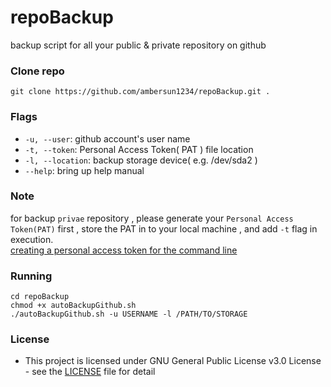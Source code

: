 # repoBackup
backup script for all your public & private repository on github
### Clone repo
```=1
git clone https://github.com/ambersun1234/repoBackup.git .
```
### Flags
+ `-u, --user`: github account's user name
+ `-t, --token`: Personal Access Token( PAT ) file location
+ `-l, --location`: backup storage device( e.g. /dev/sda2 )
+ `--help`: bring up help manual
### Note
for backup `privae` repository , please generate your `Personal Access Token(PAT)` first , store the PAT in to your local machine , and add `-t` flag in execution. <br>[creating a personal access token for the command line](https://help.github.com/articles/creating-a-personal-access-token-for-the-command-line/)
### Running
```=1
cd repoBackup
chmod +x autoBackupGithub.sh
./autoBackupGithub.sh -u USERNAME -l /PATH/TO/STORAGE
```
### License
+ This project is licensed under GNU General Public License v3.0 License - see the [LICENSE](https://github.com/ambersun1234/repoBackup/blob/master/LICENSE) file for detail

